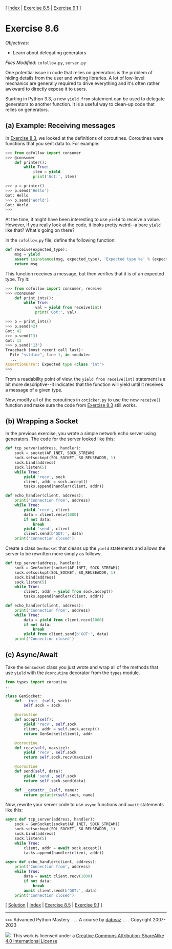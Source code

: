 \[ [Index](index.md) | [Exercise 8.5](ex8_5.md) | [Exercise 9.1](ex9_1.md) \]

# Exercise 8.6

*Objectives:*

- Learn about delegating generators

*Files Modified:* `cofollow.py`, `server.py`

One potential issue in code that relies on generators is the problem
of hiding details from the user and writing libraries.  A lot of low-level
mechanics are generally required to drive everything and it's often rather
awkward to directly expose it to users.

Starting in Python 3.3, a new `yield from` statement can be used to
delegate generators to another function.  It is a useful way to
clean-up code that relies on generators.

## (a) Example: Receiving messages

In [Exercise 8.3](ex8_3.md), we looked at the definitions of coroutines.
Coroutines were functions that you sent data to.  For example:

```python
>>> from cofollow import consumer
>>> @consumer
    def printer():
        while True:
            item = yield
            print('Got:', item)

>>> p = printer()
>>> p.send('Hello')
Got: Hello
>>> p.send('World')
Got: World
>>>
```

At the time, it might have been interesting to use `yield` to receive a
value.  However, if you really look at the code, it looks pretty weird--a
bare `yield` like that?  What's going on there?

In the `cofollow.py` file, define the following function:

```python
def receive(expected_type):
    msg = yield
    assert isinstance(msg, expected_type), 'Expected type %s' % (expected_type)
    return msg
```

This function receives a message, but then verifies that it is of an expected
type.  Try it:

```python
>>> from cofollow import consumer, receive
>>> @consumer
    def print_ints():
        while True:
             val = yield from receive(int)
             print('Got:', val)

>>> p = print_ints()
>>> p.send(42)
Got: 42
>>> p.send(13)
Got: 13
>>> p.send('13')
Traceback (most recent call last):
  File "<stdin>", line 1, in <module>
  ...
AssertionError: Expected type <class 'int'>
>>>
```

From a readability point of view, the `yield from receive(int)` statement
is a bit more descriptive--it indicates that the function will yield until
it receives a message of a given type.

Now, modify all of the coroutines in `coticker.py` to use the new `receive()`
function and make sure the code from [Exercise 8.3](ex8_3.md) still
works.

## (b) Wrapping a Socket

In the previous exercise, you wrote a simple network echo server using
generators.  The code for the server looked like this:

```python
def tcp_server(address, handler):
    sock = socket(AF_INET, SOCK_STREAM)
    sock.setsockopt(SOL_SOCKET, SO_REUSEADDR, 1)
    sock.bind(address)
    sock.listen(5)
    while True:
        yield 'recv', sock
        client, addr = sock.accept()
        tasks.append(handler(client, addr))

def echo_handler(client, address):
    print('Connection from', address)
    while True:
        yield 'recv', client
        data = client.recv(1000)
        if not data:
            break
        yield 'send', client
        client.send(b'GOT:', data)
    print('Connection closed')
```

Create a class `GenSocket` that cleans up the `yield` statements and
allows the server to be rewritten more simply as follows:

```python
def tcp_server(address, handler):
    sock = GenSocket(socket(AF_INET, SOCK_STREAM))
    sock.setsockopt(SOL_SOCKET, SO_REUSEADDR, 1)
    sock.bind(address)
    sock.listen(5)
    while True:
        client, addr = yield from sock.accept()
        tasks.append(handler(client, addr))

def echo_handler(client, address):
    print('Connection from', address)
    while True:
        data = yield from client.recv(1000)
        if not data:
            break
        yield from client.send(b'GOT:', data)
    print('Connection closed')
```

## (c) Async/Await

Take the `GenSocket` class you just wrote and wrap all of the methods
that use `yield` with the `@coroutine` decorator from the `types` module.

```python
from types import coroutine
...

class GenSocket:
    def __init__(self, sock):
        self.sock = sock

    @coroutine
    def accept(self):
        yield 'recv', self.sock
        client, addr = self.sock.accept()
        return GenSocket(client), addr

    @coroutine
    def recv(self, maxsize):
        yield 'recv', self.sock
        return self.sock.recv(maxsize)

    @coroutine
    def send(self, data):
        yield 'send', self.sock
        return self.sock.send(data)

    def __getattr__(self, name):
        return getattr(self.sock, name)
```

Now, rewrite your server code to use `async` functions and `await` statements like this:

```python
async def tcp_server(address, handler):
    sock = GenSocket(socket(AF_INET, SOCK_STREAM))
    sock.setsockopt(SOL_SOCKET, SO_REUSEADDR, 1)
    sock.bind(address)
    sock.listen(5)
    while True:
        client, addr = await sock.accept()
        tasks.append(handler(client, addr))

async def echo_handler(client, address):
    print('Connection from', address)
    while True:
        data = await client.recv(1000)
        if not data:
            break
        await client.send(b'GOT:', data)
    print('Connection closed')
```


\[ [Solution](soln8_6.md) | [Index](index.md) | [Exercise 8.5](ex8_5.md) | [Exercise 9.1](ex9_1.md) \]

----
`>>>` Advanced Python Mastery
`...` A course by [dabeaz](https://www.dabeaz.com)
`...` Copyright 2007-2023

![](https://i.creativecommons.org/l/by-sa/4.0/88x31.png). This work is licensed under a [Creative Commons Attribution-ShareAlike 4.0 International License](http://creativecommons.org/licenses/by-sa/4.0/)
